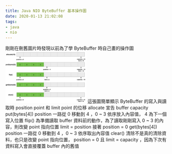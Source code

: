 ```yaml
---
title: Java NIO ByteBuffer 基本操作圖
date: 2020-01-13 21:02:08
tags:
- java
- nio
---
```

剛剛在刪舊圖片時發現以前為了學 ByteBuffer 時自己畫的操作圖
<img src="/images/nio-byte-buffer-001.png" width="50%" height="50%" alt="img1"/>
這張圖簡單顯示 ByteBuffer 的寫入與讀取時 position point 和 limit point 的位移
allocate 宣告 buffer capacity
put(bytes[4]) position 一路從 0 移動到 4 ，0 ~ 3 依序放入內容值， 4 為下一個寫入位置
flip() 為準備讀取 buffer 資料前的動作，為了讀取剛剛寫入 0 ~ 3 的內容，則改變 point 指向位置 limit = position 接著 position = 0
get(bytes[4]) position 一路從 0 移動到 4 ，0 ~ 3 依序取出內容值
clear() 清除不是真的清除資料，也只是改變 point 指向位置， position = 0 且 limit = capacity ，因為下次有資料寫入會直接覆蓋 buffer 內的舊值
